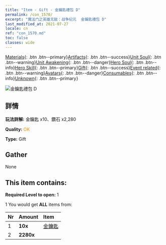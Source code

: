 ```yaml
---
title: "Item - Gift - 金鑰匙禮包 D"
permalink: /con_1570/
excerpt: "魔法门之英雄无敌：战争纪元  金鑰匙禮包 D"
last_modified_at: 2021-07-27
locale: cn
ref: "con_1570.md"
toc: false
classes: wide
---
```

 [Materials](/ItemsCN/){: .btn .btn--primary}[Artifacts](/ItemsCN/Artifacts/){: .btn .btn--success}[Unit Soul](/ItemsCN/UnitSoul/){: .btn .btn--warning}[Unit Awakening](/ItemsCN/UnitAwakening/){: .btn .btn--danger}[Hero Soul](/ItemsCN/HeroSoul/){: .btn .btn--info}[Hero Skill](/ItemsCN/HeroSkill/){: .btn .btn--primary}[Gift](/ItemsCN/Gift/){: .btn .btn--success}[Event related](/ItemsCN/Events/){: .btn .btn--warning}[Avatars](/ItemsCN/Avatars/){: .btn .btn--danger}[Consumables](/ItemsCN/Consumables/){: .btn .btn--info}[Unknown](/ItemsCN/Unknown/){: .btn .btn--primary}

 ![金鑰匙禮包 D](/images/t/i_907186.png)

## 詳情
 **玩法詳解:** 金鑰匙 x10、鑽石 x2,280

 **Quality:** <span style="color: #FF8C00">OK</span>

 **Type:** Gift

## Gather

  None

## This item contains:

 **Required Level to open:** 1

 1 You would get **ALL** items  from:

  | Nr | Amount |     Item    |
  |:---|:-------|:------------|
  | 1 |  **10x** | [金鑰匙](/cn/Items/con_783/) |  | 
  | 2 |  **2280x** | <i class="fas fa-gem"/> |  | 
